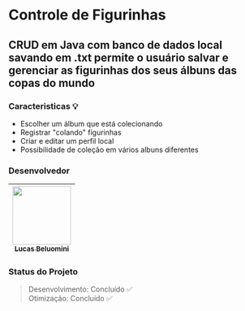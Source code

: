 # Controle de Figurinhas

## CRUD em Java com banco de dados local savando em .txt permite o usuário salvar e gerenciar as figurinhas dos seus álbuns das copas do mundo

### Caracteristicas :bulb:
 - Escolher um álbum que está colecionando
 - Registrar "colando" figurinhas 
 - Criar e editar um perfil local
 - Possibilidade de coleção em vários albuns diferentes
    
### Desenvolvedor
| [<img src="https://avatars0.githubusercontent.com/u/37910256?s=460&u=f942c595c5860fe4fc6bedd60cb72e3e95c04db2&v=4" width=115 > <br> <sub> Lucas Beluomini </sub>](https://github.com/Beluomini)|
| :---: |

### Status do Projeto
> Desenvolvimento: Concluído :white_check_mark: <br>
> Otimização: Concluído :white_check_mark: <br>

